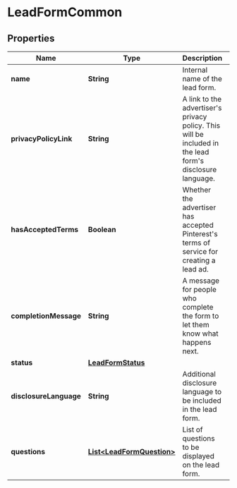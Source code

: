 

# LeadFormCommon

## Properties

Name | Type | Description | Notes
------------ | ------------- | ------------- | -------------
**name** | **String** | Internal name of the lead form. |  [optional]
**privacyPolicyLink** | **String** | A link to the advertiser&#39;s privacy policy. This will be included in the lead form&#39;s disclosure language. |  [optional]
**hasAcceptedTerms** | **Boolean** | Whether the advertiser has accepted Pinterest&#39;s terms of service for creating a lead ad. |  [optional]
**completionMessage** | **String** | A message for people who complete the form to let them know what happens next. |  [optional]
**status** | [**LeadFormStatus**](LeadFormStatus.md) |  |  [optional]
**disclosureLanguage** | **String** | Additional disclosure language to be included in the lead form. |  [optional]
**questions** | [**List&lt;LeadFormQuestion&gt;**](LeadFormQuestion.md) | List of questions to be displayed on the lead form. |  [optional]




